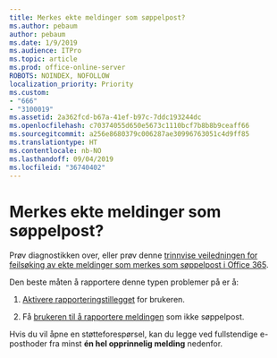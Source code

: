```yaml
---
title: Merkes ekte meldinger som søppelpost?
ms.author: pebaum
author: pebaum
ms.date: 1/9/2019
ms.audience: ITPro
ms.topic: article
ms.prod: office-online-server
ROBOTS: NOINDEX, NOFOLLOW
localization_priority: Priority
ms.custom:
- "666"
- "3100019"
ms.assetid: 2a362fcd-b67a-41ef-b97c-7ddc193244dc
ms.openlocfilehash: c70374055d650e5673c1110bcf7b8b8b9ceaff66
ms.sourcegitcommit: a256e8680379c006287ae30996763051c4d9ff85
ms.translationtype: HT
ms.contentlocale: nb-NO
ms.lasthandoff: 09/04/2019
ms.locfileid: "36740402"
---
```

# <a name="do-you-have-legitimate-messages-being-marked-as-spam"></a>Merkes ekte meldinger som søppelpost?

Prøv diagnostikken over, eller prøv denne [trinnvise veiledningen for feilsøking av ekte meldinger som merkes som søppelpost i Office 365](https://docs.microsoft.com/office365/securitycompliance/prevent-email-from-being-marked-as-spam-0).
  
Den beste måten å rapportere denne typen problemer på er å:
  
1. [Aktivere rapporteringstillegget](https://docs.microsoft.com/office365/securitycompliance/enable-the-report-message-add-in) for brukeren.

2. Få [brukeren til å rapportere meldingen](https://support.office.com/article/use-the-report-message-add-in-b5caa9f1-cdf3-4443-af8c-ff724ea719d2) som ikke søppelpost.

Hvis du vil åpne en støtteforespørsel, kan du legge ved fullstendige e-posthoder fra minst **én hel opprinnelig melding** nedenfor.
  
